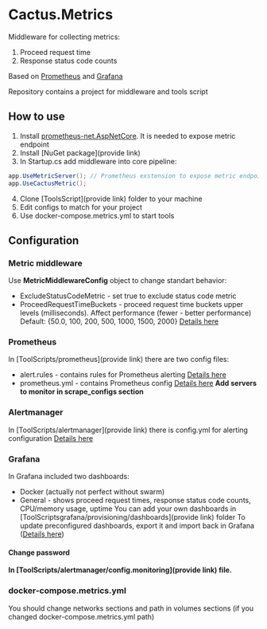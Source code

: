 # Cactus.Metrics
Middleware for collecting metrics:
1. Proceed request time
1. Response status code counts

Based on [Prometheus](https://prometheus.io) and [Grafana](https://grafana.com/) 

Repository contains a project for middleware and tools script

## How to use
1. Install [prometheus-net.AspNetCore](https://github.com/prometheus-net/prometheus-net). It is needed to expose metric endpoint
1. Install [NuGet package](provide link)
1. In Startup.cs add middleware into core pipeline:
  ```c#
  app.UseMetricServer(); // Prometheus exstension to expose metric endpoint
  app.UseCactusMetric();
  ```
4. Clone [ToolsScript](provide link) folder to your machine
1. Edit configs to match for your project
1. Use docker-compose.metrics.yml to start tools

## Configuration
### Metric middleware
Use **MetricMiddlewareConfig** object to change standart behavior:
* ExcludeStatusCodeMetric - set true to exclude status code metric
* ProceedRequestTimeBuckets - proceed request time buckets upper levels (milliseconds). Affect performance (fewer - better performance) Default: {50.0, 100, 200, 500, 1000, 1500, 2000} [Details here](https://prometheus.io/docs/concepts/metric_types/#histogram)
### Prometheus
In [ToolScripts/prometheus](provide link) there are two config files:
* alert.rules - contains rules for Prometheus alerting [Details here](https://prometheus.io/docs/prometheus/latest/configuration/alerting_rules/)
* prometheus.yml - contains Prometheus config [Details here](https://prometheus.io/docs/prometheus/latest/configuration/configuration/)
**Add servers to monitor in scrape_configs section**
### Alertmanager
In [ToolScripts/alertmanager](provide link) there is config.yml for alerting configuration [Details here](https://prometheus.io/docs/alerting/configuration/)
### Grafana
In Grafana included two dashboards:
* Docker (actually not perfect without swarm)
* General - shows proceed request times, response status code counts, CPU/memory usage, uptime
You can add your own dashboards in [ToolScriptsgrafana/provisioning/dashboards](provide link) folder
To update preconfigured dashboards, export it and import back in Grafana ([Details here](http://docs.grafana.org/administration/provisioning/#dashboards))
#### Change password
**In [ToolScripts/alertmanager/config.monitoring](provide link) file.**
### docker-compose.metrics.yml
You should change networks sections and path in volumes sections (if you changed docker-compose.metrics.yml path)
